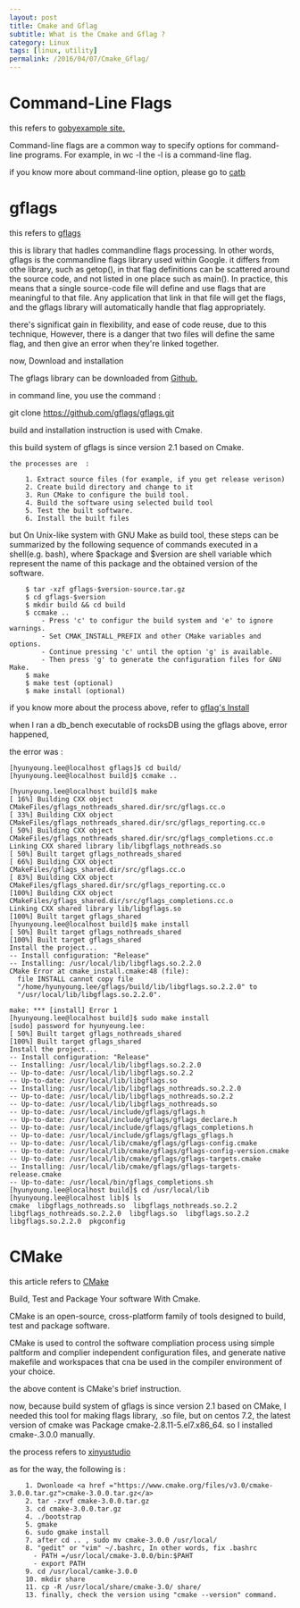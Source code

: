 ```yaml
---
layout: post
title: Cmake and Gflag
subtitle: What is the Cmake and Gflag ?
category: Linux
tags: [linux, utility]
permalink: /2016/04/07/Cmake_Gflag/
---
```


# Command-Line Flags 

this refers to <a href  = "https://gobyexample.com/command-line-flags">gobyexample site.</a>

Command-line flags are a common way to specify options for command-line programs. For example, in wc -l the -l is a command-line flag.

if you know more about command-line option, please go to <a href = "http://www.catb.org/esr/writings/taoup/html/ch10s05.html">catb</a>

# gflags

this refers to <a href ="https://gflags.github.io/gflags/">gflags</a>

this is library that hadles commandline flags processing. In other words, gflags is the commandline flags library used within Google. it differs from othe library, such as getop(), in that flag definitions can be scattered around the source code, and not listed in one place such as main(). In practice, this means that a single source-code file will define and use flags that 
are meaningful to that file. Any application that link in that file will get the flags, and the gflags library will automatically handle that flag appropriately.

there's significat gain in flexibility, and ease of code reuse, due to this technique, However, there is a danger that two files will define the same flag, and then give an error when they're linked together.

now, Download and installation 

The gflags library can be downloaded from <a href = "https://github.com/gflags/gflags">Github.</a>

in command line, you use the command :

  git  clone  https://github.com/gflags/gflags.git
  
build and installation instruction is used with Cmake. 

this build system of gflags is since version 2.1 based on Cmake. 

```
the processes are  :

    1. Extract source files (for example, if you get release verison)
    2. Create build directory and change to it
    3. Run CMake to configure the build tool.
    4. Build the software using selected build tool
    5. Test the built software. 
    6. Install the built files
```

but On Unix-like system with GNU Make as build tool, these steps can be summarized by the following sequence of commands executed in a shell(e.g. bash), where $package and $version are shell variable which represent the name of this package and the obtained version of the software.

```shell
    $ tar -xzf gflags-$version-source.tar.gz
    $ cd gflags-$version
    $ mkdir build && cd build
    $ ccmake ..
        - Press 'c' to configur the build system and 'e' to ignore warnings.
        - Set CMAK_INSTALL_PREFIX and other CMake variables and options.
        - Continue pressing 'c' until the option 'g' is available.
        - Then press 'g' to generate the configuration files for GNU Make.
    $ make 
    $ make test (optional)
    $ make install (optional)
```

if you know more about the process above, refer to <a href ="https://github.com/gflags/gflags/blob/master/INSTALL.md">gflag's Install</a> 
  
when I ran a db_bench executable of rocksDB using the gflags above, error happened, 

the error was :

```shell
[hyunyoung.lee@localhost gflags]$ cd build/
[hyunyoung.lee@localhost build]$ ccmake ..

[hyunyoung.lee@localhost build]$ make
[ 16%] Building CXX object CMakeFiles/gflags_nothreads_shared.dir/src/gflags.cc.o
[ 33%] Building CXX object CMakeFiles/gflags_nothreads_shared.dir/src/gflags_reporting.cc.o
[ 50%] Building CXX object CMakeFiles/gflags_nothreads_shared.dir/src/gflags_completions.cc.o
Linking CXX shared library lib/libgflags_nothreads.so
[ 50%] Built target gflags_nothreads_shared
[ 66%] Building CXX object CMakeFiles/gflags_shared.dir/src/gflags.cc.o
[ 83%] Building CXX object CMakeFiles/gflags_shared.dir/src/gflags_reporting.cc.o
[100%] Building CXX object CMakeFiles/gflags_shared.dir/src/gflags_completions.cc.o
Linking CXX shared library lib/libgflags.so
[100%] Built target gflags_shared
[hyunyoung.lee@localhost build]$ make install
[ 50%] Built target gflags_nothreads_shared
[100%] Built target gflags_shared
Install the project...
-- Install configuration: "Release"
-- Installing: /usr/local/lib/libgflags.so.2.2.0
CMake Error at cmake_install.cmake:48 (file):
  file INSTALL cannot copy file
  "/home/hyunyoung.lee/gflags/build/lib/libgflags.so.2.2.0" to
  "/usr/local/lib/libgflags.so.2.2.0".

make: *** [install] Error 1
[hyunyoung.lee@localhost build]$ sudo make install
[sudo] password for hyunyoung.lee: 
[ 50%] Built target gflags_nothreads_shared
[100%] Built target gflags_shared
Install the project...
-- Install configuration: "Release"
-- Installing: /usr/local/lib/libgflags.so.2.2.0
-- Up-to-date: /usr/local/lib/libgflags.so.2.2
-- Up-to-date: /usr/local/lib/libgflags.so
-- Installing: /usr/local/lib/libgflags_nothreads.so.2.2.0
-- Up-to-date: /usr/local/lib/libgflags_nothreads.so.2.2
-- Up-to-date: /usr/local/lib/libgflags_nothreads.so
-- Up-to-date: /usr/local/include/gflags/gflags.h
-- Up-to-date: /usr/local/include/gflags/gflags_declare.h
-- Up-to-date: /usr/local/include/gflags/gflags_completions.h
-- Up-to-date: /usr/local/include/gflags/gflags_gflags.h
-- Up-to-date: /usr/local/lib/cmake/gflags/gflags-config.cmake
-- Up-to-date: /usr/local/lib/cmake/gflags/gflags-config-version.cmake
-- Up-to-date: /usr/local/lib/cmake/gflags/gflags-targets.cmake
-- Installing: /usr/local/lib/cmake/gflags/gflags-targets-release.cmake
-- Up-to-date: /usr/local/bin/gflags_completions.sh
[hyunyoung.lee@localhost build]$ cd /usr/local/lib
[hyunyoung.lee@localhost lib]$ ls
cmake  libgflags_nothreads.so  libgflags_nothreads.so.2.2  libgflags_nothreads.so.2.2.0  libgflags.so  libgflags.so.2.2  libgflags.so.2.2.0  pkgconfig
```

# CMake 

this article refers to <a href = "https://cmake.org/">CMake</a>

Build, Test and Package Your software With Cmake.

CMake is an open-source, cross-platform family of tools designed to build, test and package software. 

CMake is used to control the software compliation process using simple paltform and complier independent configuration files, and generate native makefile and workspaces that cna be used in the compiler environment of your choice.

the above content is CMake's brief instruction.

now, because build system of gflags is since version 2.1 based on CMake, I needed this tool for making flags library, .so file, but on centos 7.2, the latest version of cmake was Package cmake-2.8.11-5.el7.x86_64. so I installed cmake-.3.0.0 manually.

the process refers to <a href = "https://xinyustudio.wordpress.com/2014/06/18/how-to-install-cmake-3-0-on-centos-6-centos-7/">xinyustudio</a>

as for the way, the following is :

```
    1. Dwonloade <a href ="https://www.cmake.org/files/v3.0/cmake-3.0.0.tar.gz">cmake-3.0.0.tar.gz</a>
    2. tar -zxvf cmake-3.0.0.tar.gz
    3. cd cmake-3.0.0.tar.gz
    4. ./bootstrap
    5. gmake
    6. sudo gmake install
    7. after cd .. , sudo mv cmake-3.0.0 /usr/local/
    8. "gedit" or "vim" ~/.bashrc, In other words, fix .bashrc
      - PATH =/usr/local/cmake-3.0.0/bin:$PAHT
      - export PATH
    9. cd /usr/local/camke-3.0.0
    10. mkdir share
    11. cp -R /usr/local/share/cmake-3.0/ share/
    13. finally, check the version using "cmake --version" command.
```

